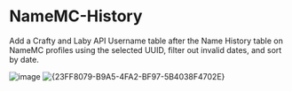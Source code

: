 # NameMC-History
Add a Crafty and Laby API Username table after the Name History table on NameMC profiles using the selected UUID, filter out invalid dates, and sort by date. 


![image](https://github.com/user-attachments/assets/fd5af9ba-4a26-4922-8561-0294dbb0f493)
![{23FF8079-B9A5-4FA2-BF97-5B4038F4702E}](https://github.com/user-attachments/assets/9a5ecf4b-ec63-471e-be42-b6e295e1a5bf)
